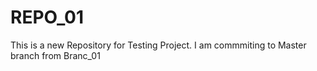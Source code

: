 # REPO_01
This is a new Repository for Testing Project.
I am commmiting to Master branch from Branc_01
